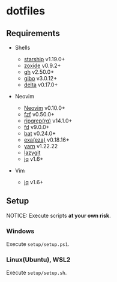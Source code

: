 # dotfiles

## Requirements

- Shells
  - [starship](https://github.com/starship/starship) v1.19.0+
  - [zoxide](https://github.com/ajeetdsouza/zoxide) v0.9.2+
  - [gh](https://github.com/cli/cli) v2.50.0+
  - [gibo](https://github.com/simonwhitaker/gibo) v3.0.12+
  - [delta](https://github.com/delta-io/delta) v0.17.0+

- Neovim
  - [Neovim](https://github.com/neovim/neovim) v0.10.0+
  - [fzf](https://github.com/junegunn/fzf) v0.50.0+
  - [ripgrep(rg)](https://github.com/BurntSushi/ripgrep) v14.1.0+
  - [fd](https://github.com/sharkdp/fd) v9.0.0+
  - [bat](https://github.com/sharkdp/bat) v0.24.0+
  - [exa(eza)](https://github.com/eza-community/eza) v0.18.16+
  - [yarn](https://github.com/yarnpkg/yarn) v1.22.22
  - [lazygit](https://github.com/jesseduffield/lazygit)
  - [jq](https://jqlang.github.io/jq/) v1.6+

- Vim
  - [jq](https://jqlang.github.io/jq/) v1.6+

## Setup
NOTICE: Execute scripts **at your own risk**.

### Windows
Execute `setup/setup.ps1`.

### Linux(Ubuntu), WSL2
Execute `setup/setup.sh`.

